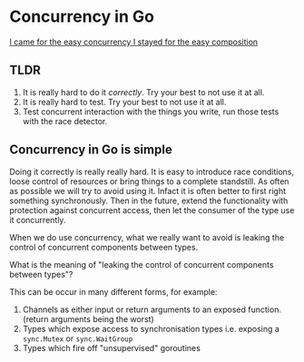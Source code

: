 Concurrency in Go
=================

[I came for the easy concurrency I stayed for the easy composition](https://www.youtube.com/watch?v=woCg2zaIVzQ)

## TLDR

1. It is really hard to do it *correctly*. Try your best to not use it at all.
2. It is really hard to test. Try your best to not use it at all.
3. Test concurrent interaction with the things you write, run those tests with the race detector.

## Concurrency in Go is simple

Doing it correctly is really really hard. It is easy to introduce race conditions, loose control of resources or bring things to a complete standstill.
As often as possible we will try to avoid using it. Infact it is often better to first right something synchronously. Then in the future, extend the functionality with protection against concurrent access, then let the consumer of the type use it concurrently.

When we do use concurrency, what we really want to avoid is leaking the control of concurrent components between types.

What is the meaning of "leaking the control of concurrent components between types"?

This can be occur in many different forms, for example:

1. Channels as either input or return arguments to an exposed function. (return arguments being the worst)
2. Types which expose access to synchronisation types i.e. exposing a `sync.Mutex` or `sync.WaitGroup`
3. Types which fire off "unsupervised" goroutines
